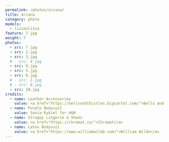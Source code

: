 ```yaml
---
permalink: /photos/arcana/
title: Arcana
category: photo
models:
  - lizzaslizza
feature: 7.jpg
weight: 7
photos:
  - src: 7.jpg
  - src: 2.jpg
  - src: 3.jpg
  # - src: 4.jpg
  - src: 9.jpg
  - src: 5.jpg
  - src: 6.jpg
  # - src: 1.jpg
  # - src: 8.jpg
  - src: 10.jpg
credits:
  - name: Leather Accessories
    value: <a href="https://bellsandthistles.bigcartel.com/">Bells and Thistles</a>
  - name: Purple Bodysuit
    value: Sonia Rykiel for H&M
  - name: Strappy Lingerie & Shoes
    value: <a href="https://chromat.co/">Chromat</a>
  - name: Latex Bodysuit
    value: <a href="https://www.williamwilde.com/">William Wilde</a>
---
```

